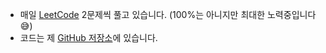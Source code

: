 * 매일 [LeetCode](https://leetcode.com/problemset/algorithms/) 2문제씩 풀고 있습니다. (100%는 아니지만 최대한 노력중입니다😅)
* 코드는 제 [GitHub 저장소](https://github.com/smpark1020/leetcode-practice)에 있습니다.